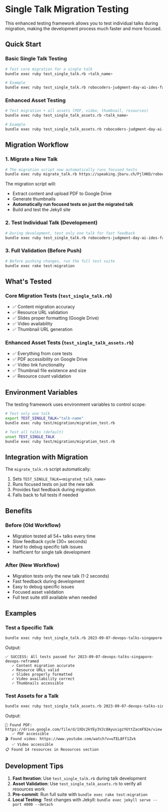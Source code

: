 # Single Talk Migration Testing

This enhanced testing framework allows you to test individual talks during migration, making the development process much faster and more focused.

## Quick Start

### Basic Single Talk Testing
```bash
# Test core migration for a single talk
bundle exec ruby test_single_talk.rb <talk_name>

# Example
bundle exec ruby test_single_talk.rb robocoders-judgment-day-ai-ides-face-off
```

### Enhanced Asset Testing
```bash
# Test migration + all assets (PDF, video, thumbnail, resources)
bundle exec ruby test_single_talk_assets.rb <talk_name>

# Example  
bundle exec ruby test_single_talk_assets.rb robocoders-judgment-day-ai-ides-face-off
```

## Migration Workflow

### 1. Migrate a New Talk
```bash
# The migration script now automatically runs focused tests
bundle exec ruby migrate_talk.rb https://speaking.jbaru.ch/PjlHKD/robocoders-judgment-day-ai-ides-face-off
```

The migration script will:
- Extract content and upload PDF to Google Drive
- Generate thumbnails
- **Automatically run focused tests on just the migrated talk**
- Build and test the Jekyll site

### 2. Test Individual Talk (Development)
```bash
# During development, test only one talk for fast feedback
bundle exec ruby test_single_talk.rb robocoders-judgment-day-ai-ides-face-off
```

### 3. Full Validation (Before Push)
```bash
# Before pushing changes, run the full test suite
bundle exec rake test:migration
```

## What's Tested

### Core Migration Tests (`test_single_talk.rb`)
- ✅ Content migration accuracy
- ✅ Resource URL validation  
- ✅ Slides proper formatting (Google Drive)
- ✅ Video availability
- ✅ Thumbnail URL generation

### Enhanced Asset Tests (`test_single_talk_assets.rb`)
- ✅ Everything from core tests
- ✅ PDF accessibility on Google Drive
- ✅ Video link functionality
- ✅ Thumbnail file existence and size
- ✅ Resource count validation

## Environment Variables

The testing framework uses environment variables to control scope:

```bash
# Test only one talk
export TEST_SINGLE_TALK="talk-name"
bundle exec ruby test/migration/migration_test.rb

# Test all talks (default)
unset TEST_SINGLE_TALK
bundle exec ruby test/migration/migration_test.rb
```

## Integration with Migration

The `migrate_talk.rb` script automatically:

1. Sets `TEST_SINGLE_TALK=<migrated_talk_name>`
2. Runs focused tests on just the new talk
3. Provides fast feedback during migration
4. Falls back to full tests if needed

## Benefits

### Before (Old Workflow)
- Migration tested all 54+ talks every time
- Slow feedback cycle (30+ seconds)
- Hard to debug specific talk issues
- Inefficient for single talk development

### After (New Workflow)  
- Migration tests only the new talk (1-2 seconds)
- Fast feedback during development
- Easy to debug specific issues
- Focused asset validation
- Full test suite still available when needed

## Examples

### Test a Specific Talk
```bash
bundle exec ruby test_single_talk.rb 2023-09-07-devops-talks-singapore-devops-reframed
```

Output:
```
✅ SUCCESS: All tests passed for 2023-09-07-devops-talks-singapore-devops-reframed
   ✓ Content migration accurate
   ✓ Resource URLs valid  
   ✓ Slides properly formatted
   ✓ Video availability correct
   ✓ Thumbnails accessible
```

### Test Assets for a Talk
```bash
bundle exec ruby test_single_talk_assets.rb 2023-09-07-devops-talks-singapore-devops-reframed
```

Output:
```
📄 Found PDF: https://drive.google.com/file/d/1XDc2kYEy3VJc8AyusigzYUttZacmF92e/view
   ✅ PDF accessible
🎬 Found video: https://www.youtube.com/watch?v=uTEL8Ff1Zvk
   ✅ Video accessible  
📋 Found 14 resources in Resources section
```

## Development Tips

1. **Fast Iteration**: Use `test_single_talk.rb` during talk development
2. **Asset Validation**: Use `test_single_talk_assets.rb` to verify all resources work
3. **Pre-commit**: Run full suite with `bundle exec rake test:migration`
4. **Local Testing**: Test changes with Jekyll: `bundle exec jekyll serve --port 4000 --detach`
